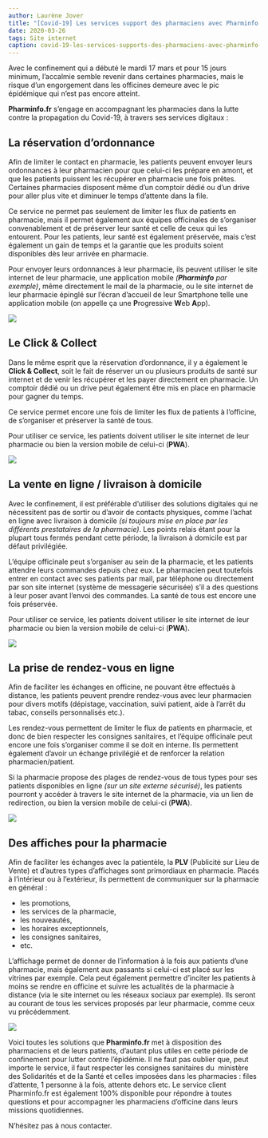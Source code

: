 ```yaml
---
author: Laurène Jover
title: "[Covid-19] Les services support des pharmaciens avec Pharminfo.fr"
date: 2020-03-26
tags: Site internet
caption: covid-19-les-services-supports-des-pharmaciens-avec-pharminfo-fr.webp
---
```


Avec le confinement qui a débuté le mardi 17 mars et pour 15 jours minimum, l’accalmie semble revenir dans certaines pharmacies, mais le risque d’un engorgement dans les officines demeure avec le pic épidémique qui n’est pas encore atteint.

**Pharminfo.fr**
s’engage en accompagnant les pharmacies dans la lutte contre la propagation du Covid-19, à travers ses services digitaux :

## La réservation d’ordonnance

Afin de limiter le contact en pharmacie, les patients peuvent envoyer leurs ordonnances à leur pharmacien pour que celui-ci les prépare en amont, et que les patients puissent les récupérer en pharmacie une fois prêtes. Certaines pharmacies disposent même d’un comptoir dédié ou d’un drive pour aller plus vite et diminuer le temps d’attente dans la file.

Ce service ne permet pas seulement de limiter les flux de patients en pharmacie, mais il permet également aux équipes officinales de s’organiser convenablement et de préserver leur santé et celle de ceux qui les entourent. Pour les patients, leur santé est également préservée, mais c’est également un gain de temps et la garantie que les produits soient disponibles dès leur arrivée en pharmacie.

Pour envoyer leurs ordonnances à leur pharmacie, ils peuvent utiliser le site internet de leur pharmacie, une application mobile
_(**Pharminfo** par exemple)_, même directement le mail de la pharmacie, ou le site internet de leur pharmacie épinglé sur l’écran d’accueil de leur Smartphone telle une application mobile (on appelle ça une
**P**rogressive **W**eb **A**pp).

![](/2020-03-26_covid-19-les-services-supports-des-pharmaciens-avec-pharminfo-fr/rc3a9sadordo.png)

## Le Click & Collect

Dans le même esprit que la réservation d’ordonnance, il y a également le
**Click & Collect**, soit le fait de réserver un ou plusieurs produits de santé sur internet et de venir les récupérer et les payer directement en pharmacie. Un comptoir dédié ou un drive peut également être mis en place en pharmacie pour gagner du temps.

Ce service permet encore une fois de limiter les flux de patients à l’officine, de s’organiser et préserver la santé de tous.

Pour utiliser ce service, les patients doivent utiliser le site internet de leur pharmacie ou bien la version mobile de celui-ci (**PWA**).

![](/2020-03-26_covid-19-les-services-supports-des-pharmaciens-avec-pharminfo-fr/click-and-collect.png)

## La vente en ligne / livraison à domicile

Avec le confinement, il est préférable d’utiliser des solutions digitales qui ne nécessitent pas de sortir ou d’avoir de contacts physiques, comme l’achat en ligne avec livraison à domicile
_(si toujours mise en place par les différents prestataires de la pharmacie)_. Les points relais étant pour la plupart tous fermés pendant cette période, la livraison à domicile est par défaut privilégiée.

L’équipe officinale peut s’organiser au sein de la pharmacie, et les patients attendre leurs commandes depuis chez eux. Le pharmacien peut toutefois entrer en contact avec ses patients par mail, par téléphone ou directement par son site internet (système de messagerie sécurisée) s’il a des questions à leur poser avant l’envoi des commandes. La santé de tous est encore une fois préservée.

Pour utiliser ce service, les patients doivent utiliser le site internet de leur pharmacie ou bien la version mobile de celui-ci (**PWA**).

![](/2020-03-26_covid-19-les-services-supports-des-pharmaciens-avec-pharminfo-fr/sitepharminfo.png)

## La prise de rendez-vous en ligne

Afin de faciliter les échanges en officine, ne pouvant être effectués à distance, les patients peuvent prendre rendez-vous avec leur pharmacien pour divers motifs (dépistage, vaccination, suivi patient, aide à l’arrêt du tabac, conseils personnalisés etc.).

Les rendez-vous permettent de limiter le flux de patients en pharmacie, et donc de bien respecter les consignes sanitaires, et l’équipe officinale peut encore une fois s’organiser comme il se doit en interne. Ils permettent également d’avoir un échange privilégié et de renforcer la relation pharmacien/patient.

Si la pharmacie propose des plages de rendez-vous de tous types pour ses patients disponibles en ligne
_(sur un site externe sécurisé)_, les patients pourront y accéder à travers le site internet de la pharmacie, via un lien de redirection, ou bien la version mobile de celui-ci (**PWA**).

![](/2020-03-26_covid-19-les-services-supports-des-pharmaciens-avec-pharminfo-fr/shutterstock_98521904.png)

## Des affiches pour la pharmacie

Afin de faciliter les échanges avec la patientèle, la **PLV**
(Publicité sur Lieu de Vente) et d’autres types d’affichages sont primordiaux en pharmacie. Placés à l’intérieur ou à l’extérieur, ils permettent de communiquer sur la pharmacie en général :

- les promotions,
- les services de la pharmacie,
- les nouveautés,
- les horaires exceptionnels,
- les consignes sanitaires,
- etc.

L’affichage permet de donner de l’information à la fois aux patients d’une pharmacie, mais également aux passants si celui-ci est placé sur les vitrines par exemple. Cela peut également permettre d’inciter les patients à moins se rendre en officine et suivre les actualités de la pharmacie à distance (via le site internet ou les réseaux sociaux par exemple). Ils seront au courant de tous les services proposés par leur pharmacie, comme ceux vu précédemment.

![](/2020-03-26_covid-19-les-services-supports-des-pharmaciens-avec-pharminfo-fr/pharminfo-kit-de-communication-flyer-patient-pwa-1.png)

Voici toutes les solutions que
**Pharminfo.fr**
met à disposition des pharmaciens et de leurs patients, d’autant plus utiles en cette période de confinement pour lutter contre l’épidémie. Il ne faut pas oublier que, peut importe le service, il faut respecter les consignes sanitaires du  ministère des Solidarités et de la Santé et celles imposées dans les pharmacies : files d’attente, 1 personne à la fois, attente dehors etc. Le service client Pharminfo.fr est également 100% disponible pour répondre à toutes questions et pour accompagner les pharmaciens d’officine dans leurs missions quotidiennes.

N’hésitez pas à nous contacter.
